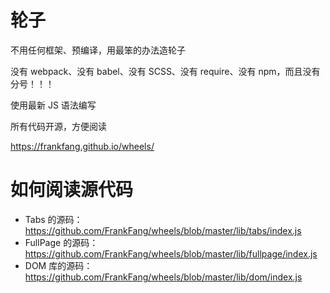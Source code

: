 # 轮子

不用任何框架、预编译，用最笨的办法造轮子

没有 webpack、没有 babel、没有 SCSS、没有 require、没有 npm，而且没有分号！！！

使用最新 JS 语法编写

所有代码开源，方便阅读

https://frankfang.github.io/wheels/

# 如何阅读源代码

- Tabs 的源码：https://github.com/FrankFang/wheels/blob/master/lib/tabs/index.js
- FullPage 的源码：https://github.com/FrankFang/wheels/blob/master/lib/fullpage/index.js
- DOM 库的源码：https://github.com/FrankFang/wheels/blob/master/lib/dom/index.js
